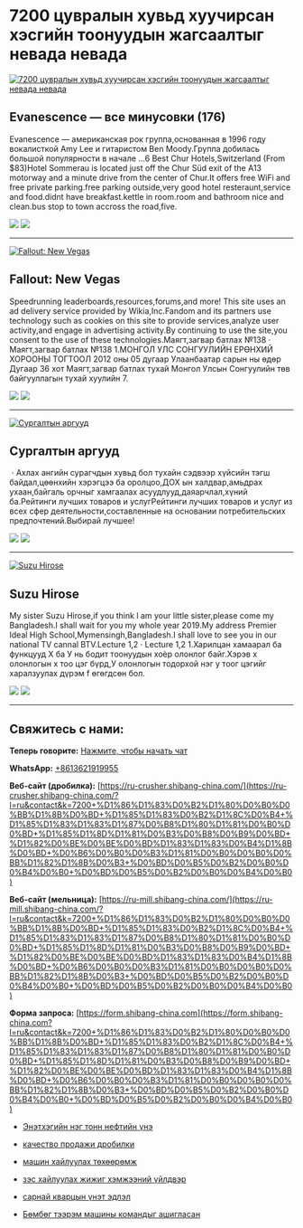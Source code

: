 # 7200 цувралын хувьд хуучирсан хэсгийн тоонуудын жагсаалтыг невада невада

<a href="https://swt.shibang-china.com/?l=ru&img&k=7200+%D1%86%D1%83%D0%B2%D1%80%D0%B0%D0%BB%D1%8B%D0%BD+%D1%85%D1%83%D0%B2%D1%8C%D0%B4+%D1%85%D1%83%D1%83%D1%87%D0%B8%D1%80%D1%81%D0%B0%D0%BD+%D1%85%D1%8D%D1%81%D0%B3%D0%B8%D0%B9%D0%BD+%D1%82%D0%BE%D0%BE%D0%BD%D1%83%D1%83%D0%B4%D1%8B%D0%BD+%D0%B6%D0%B0%D0%B3%D1%81%D0%B0%D0%B0%D0%BB%D1%82%D1%8B%D0%B3+%D0%BD%D0%B5%D0%B2%D0%B0%D0%B4%D0%B0+%D0%BD%D0%B5%D0%B2%D0%B0%D0%B4%D0%B0" target="_blank">![7200 цувралын хувьд хуучирсан хэсгийн тоонуудын жагсаалтыг невада невада](http://static.shibang-china.com/all-800x300/1081.jpg)</a>

## Evanescence — все минусовки (176)
Evanescence — американская рок группа,основанная в 1996 году вокалисткой Amy Lee и гитаристом Ben Moody.Группа добилась большой популярности в начале …6 Best Chur Hotels,Switzerland (From $83)Hotel Sommerau is located just off the Chur S&#252;d exit of the A13 motorway and a minute drive from the center of Chur.It offers free WiFi and free private parking.free parking outside,very good hotel resteraunt,service and food.didnt have breakfast.kettle in room.room and bathroom nice and clean.bus stop to town accross the road,five.


<a href="https://whatsapp.shibangsoft.com/WhatsApp.php" target="_blank" title="WhatsApp">![](http://static.shibang-china.com/icon/whatsapp.png)</a> <a href="https://swt.shibang-china.com/?l=ru&icon&k=7200+%D1%86%D1%83%D0%B2%D1%80%D0%B0%D0%BB%D1%8B%D0%BD+%D1%85%D1%83%D0%B2%D1%8C%D0%B4+%D1%85%D1%83%D1%83%D1%87%D0%B8%D1%80%D1%81%D0%B0%D0%BD+%D1%85%D1%8D%D1%81%D0%B3%D0%B8%D0%B9%D0%BD+%D1%82%D0%BE%D0%BE%D0%BD%D1%83%D1%83%D0%B4%D1%8B%D0%BD+%D0%B6%D0%B0%D0%B3%D1%81%D0%B0%D0%B0%D0%BB%D1%82%D1%8B%D0%B3+%D0%BD%D0%B5%D0%B2%D0%B0%D0%B4%D0%B0+%D0%BD%D0%B5%D0%B2%D0%B0%D0%B4%D0%B0" target="_blank">![](http://static.shibang-china.com/icon/chat-ru.png)</a>

---

<a href="https://swt.shibang-china.com/?l=ru&img&k=7200+%D1%86%D1%83%D0%B2%D1%80%D0%B0%D0%BB%D1%8B%D0%BD+%D1%85%D1%83%D0%B2%D1%8C%D0%B4+%D1%85%D1%83%D1%83%D1%87%D0%B8%D1%80%D1%81%D0%B0%D0%BD+%D1%85%D1%8D%D1%81%D0%B3%D0%B8%D0%B9%D0%BD+%D1%82%D0%BE%D0%BE%D0%BD%D1%83%D1%83%D0%B4%D1%8B%D0%BD+%D0%B6%D0%B0%D0%B3%D1%81%D0%B0%D0%B0%D0%BB%D1%82%D1%8B%D0%B3+%D0%BD%D0%B5%D0%B2%D0%B0%D0%B4%D0%B0+%D0%BD%D0%B5%D0%B2%D0%B0%D0%B4%D0%B0" target="_blank">![Fallout: New Vegas](http://static.shibang-china.com/all-800x300/895.jpg)</a>

## Fallout: New Vegas
Speedrunning leaderboards,resources,forums,and more! This site uses an ad delivery service provided by Wikia,Inc.Fandom and its partners use technology such as cookies on this site to provide services,analyze user activity,and engage in advertising activity.By continuing to use the site,you consent to the use of these technologies.Маягт,загвар батлах №138&nbsp;&#0183;&#32;Маягт,загвар батлах №138 1.МОНГОЛ УЛС СОНГУУЛИЙН ЕРӨНХИЙ ХОРООНЫ ТОГТООЛ 2012 оны 05 дугаар Улаанбаатар сарын ны өдөр Дугаар 36 хот Маягт,загвар батлах тухай Монгол Улсын Сонгуулийн төв байгууллагын тухай хуулийн 7.


<a href="https://whatsapp.shibangsoft.com/WhatsApp.php" target="_blank" title="WhatsApp">![](http://static.shibang-china.com/icon/whatsapp.png)</a> <a href="https://swt.shibang-china.com/?l=ru&icon&k=7200+%D1%86%D1%83%D0%B2%D1%80%D0%B0%D0%BB%D1%8B%D0%BD+%D1%85%D1%83%D0%B2%D1%8C%D0%B4+%D1%85%D1%83%D1%83%D1%87%D0%B8%D1%80%D1%81%D0%B0%D0%BD+%D1%85%D1%8D%D1%81%D0%B3%D0%B8%D0%B9%D0%BD+%D1%82%D0%BE%D0%BE%D0%BD%D1%83%D1%83%D0%B4%D1%8B%D0%BD+%D0%B6%D0%B0%D0%B3%D1%81%D0%B0%D0%B0%D0%BB%D1%82%D1%8B%D0%B3+%D0%BD%D0%B5%D0%B2%D0%B0%D0%B4%D0%B0+%D0%BD%D0%B5%D0%B2%D0%B0%D0%B4%D0%B0" target="_blank">![](http://static.shibang-china.com/icon/chat-ru.png)</a>

---

<a href="https://swt.shibang-china.com/?l=ru&img&k=7200+%D1%86%D1%83%D0%B2%D1%80%D0%B0%D0%BB%D1%8B%D0%BD+%D1%85%D1%83%D0%B2%D1%8C%D0%B4+%D1%85%D1%83%D1%83%D1%87%D0%B8%D1%80%D1%81%D0%B0%D0%BD+%D1%85%D1%8D%D1%81%D0%B3%D0%B8%D0%B9%D0%BD+%D1%82%D0%BE%D0%BE%D0%BD%D1%83%D1%83%D0%B4%D1%8B%D0%BD+%D0%B6%D0%B0%D0%B3%D1%81%D0%B0%D0%B0%D0%BB%D1%82%D1%8B%D0%B3+%D0%BD%D0%B5%D0%B2%D0%B0%D0%B4%D0%B0+%D0%BD%D0%B5%D0%B2%D0%B0%D0%B4%D0%B0" target="_blank">![Сургалтын аргууд](http://static.shibang-china.com/all-800x300/949.jpg)</a>

## Сургалтын аргууд
&nbsp;&#0183;&#32;Ахлах ангийн сурагчдын хувьд бол тухайн сэдвээр хүйсийн тэгш байдал,цөөнхийн хэрэгцээ ба оролцоо,ДОХ ын халдвар,амьдрах ухаан,байгаль орчныг хамгаалах асуудлууд,даяарчлал,хүний ба.Рейтинги лучших товаров и услугРейтинги лучших товаров и услуг из всех сфер деятельности,составленные на основании потребительских предпочтений.Выбирай лучшее!


<a href="https://whatsapp.shibangsoft.com/WhatsApp.php" target="_blank" title="WhatsApp">![](http://static.shibang-china.com/icon/whatsapp.png)</a> <a href="https://swt.shibang-china.com/?l=ru&icon&k=7200+%D1%86%D1%83%D0%B2%D1%80%D0%B0%D0%BB%D1%8B%D0%BD+%D1%85%D1%83%D0%B2%D1%8C%D0%B4+%D1%85%D1%83%D1%83%D1%87%D0%B8%D1%80%D1%81%D0%B0%D0%BD+%D1%85%D1%8D%D1%81%D0%B3%D0%B8%D0%B9%D0%BD+%D1%82%D0%BE%D0%BE%D0%BD%D1%83%D1%83%D0%B4%D1%8B%D0%BD+%D0%B6%D0%B0%D0%B3%D1%81%D0%B0%D0%B0%D0%BB%D1%82%D1%8B%D0%B3+%D0%BD%D0%B5%D0%B2%D0%B0%D0%B4%D0%B0+%D0%BD%D0%B5%D0%B2%D0%B0%D0%B4%D0%B0" target="_blank">![](http://static.shibang-china.com/icon/chat-ru.png)</a>

---

<a href="https://swt.shibang-china.com/?l=ru&img&k=7200+%D1%86%D1%83%D0%B2%D1%80%D0%B0%D0%BB%D1%8B%D0%BD+%D1%85%D1%83%D0%B2%D1%8C%D0%B4+%D1%85%D1%83%D1%83%D1%87%D0%B8%D1%80%D1%81%D0%B0%D0%BD+%D1%85%D1%8D%D1%81%D0%B3%D0%B8%D0%B9%D0%BD+%D1%82%D0%BE%D0%BE%D0%BD%D1%83%D1%83%D0%B4%D1%8B%D0%BD+%D0%B6%D0%B0%D0%B3%D1%81%D0%B0%D0%B0%D0%BB%D1%82%D1%8B%D0%B3+%D0%BD%D0%B5%D0%B2%D0%B0%D0%B4%D0%B0+%D0%BD%D0%B5%D0%B2%D0%B0%D0%B4%D0%B0" target="_blank">![Suzu Hirose](http://static.shibang-china.com/all-800x300/720.jpg)</a>

## Suzu Hirose
My sister Suzu Hirose,if you think l am your little sister,please come my Bangladesh.I shall wait for you my whole year 2019.My address Premier Ideal High School,Mymensingh,Bangladesh.I shall love to see you in our national TV cannal BTV.Lecture 1,2&nbsp;&#0183;&#32;Lecture 1,2 1.Харилцан хамаарал ба функцууд Х ба У нь бодит тоонуудын хоѐр олонлог байг.Хэрэв х олонлогын х тоо цэг бүрд,У олонлогын тодорхой нэг у тоог цэгийг харалзуулах дүрэм f өгөгдсөн бол.


<a href="https://whatsapp.shibangsoft.com/WhatsApp.php" target="_blank" title="WhatsApp">![](http://static.shibang-china.com/icon/whatsapp.png)</a> <a href="https://swt.shibang-china.com/?l=ru&icon&k=7200+%D1%86%D1%83%D0%B2%D1%80%D0%B0%D0%BB%D1%8B%D0%BD+%D1%85%D1%83%D0%B2%D1%8C%D0%B4+%D1%85%D1%83%D1%83%D1%87%D0%B8%D1%80%D1%81%D0%B0%D0%BD+%D1%85%D1%8D%D1%81%D0%B3%D0%B8%D0%B9%D0%BD+%D1%82%D0%BE%D0%BE%D0%BD%D1%83%D1%83%D0%B4%D1%8B%D0%BD+%D0%B6%D0%B0%D0%B3%D1%81%D0%B0%D0%B0%D0%BB%D1%82%D1%8B%D0%B3+%D0%BD%D0%B5%D0%B2%D0%B0%D0%B4%D0%B0+%D0%BD%D0%B5%D0%B2%D0%B0%D0%B4%D0%B0" target="_blank">![](http://static.shibang-china.com/icon/chat-ru.png)</a>

---
## Свяжитесь с нами:

**Теперь говорите:** [Нажмите, чтобы начать чат](https://swt.shibang-china.com?l=ru&contact&k=7200+%D1%86%D1%83%D0%B2%D1%80%D0%B0%D0%BB%D1%8B%D0%BD+%D1%85%D1%83%D0%B2%D1%8C%D0%B4+%D1%85%D1%83%D1%83%D1%87%D0%B8%D1%80%D1%81%D0%B0%D0%BD+%D1%85%D1%8D%D1%81%D0%B3%D0%B8%D0%B9%D0%BD+%D1%82%D0%BE%D0%BE%D0%BD%D1%83%D1%83%D0%B4%D1%8B%D0%BD+%D0%B6%D0%B0%D0%B3%D1%81%D0%B0%D0%B0%D0%BB%D1%82%D1%8B%D0%B3+%D0%BD%D0%B5%D0%B2%D0%B0%D0%B4%D0%B0+%D0%BD%D0%B5%D0%B2%D0%B0%D0%B4%D0%B0)

**WhatsApp:**  [+8613621919955](https://whatsapp.shibangsoft.com/WhatsApp.php)

**Веб-сайт (дробилка):** [https://ru-crusher.shibang-china.com/](https://ru-crusher.shibang-china.com/?l=ru&contact&k=7200+%D1%86%D1%83%D0%B2%D1%80%D0%B0%D0%BB%D1%8B%D0%BD+%D1%85%D1%83%D0%B2%D1%8C%D0%B4+%D1%85%D1%83%D1%83%D1%87%D0%B8%D1%80%D1%81%D0%B0%D0%BD+%D1%85%D1%8D%D1%81%D0%B3%D0%B8%D0%B9%D0%BD+%D1%82%D0%BE%D0%BE%D0%BD%D1%83%D1%83%D0%B4%D1%8B%D0%BD+%D0%B6%D0%B0%D0%B3%D1%81%D0%B0%D0%B0%D0%BB%D1%82%D1%8B%D0%B3+%D0%BD%D0%B5%D0%B2%D0%B0%D0%B4%D0%B0+%D0%BD%D0%B5%D0%B2%D0%B0%D0%B4%D0%B0)

**Веб-сайт (мельница):** [https://ru-mill.shibang-china.com/](https://ru-mill.shibang-china.com/?l=ru&contact&k=7200+%D1%86%D1%83%D0%B2%D1%80%D0%B0%D0%BB%D1%8B%D0%BD+%D1%85%D1%83%D0%B2%D1%8C%D0%B4+%D1%85%D1%83%D1%83%D1%87%D0%B8%D1%80%D1%81%D0%B0%D0%BD+%D1%85%D1%8D%D1%81%D0%B3%D0%B8%D0%B9%D0%BD+%D1%82%D0%BE%D0%BE%D0%BD%D1%83%D1%83%D0%B4%D1%8B%D0%BD+%D0%B6%D0%B0%D0%B3%D1%81%D0%B0%D0%B0%D0%BB%D1%82%D1%8B%D0%B3+%D0%BD%D0%B5%D0%B2%D0%B0%D0%B4%D0%B0+%D0%BD%D0%B5%D0%B2%D0%B0%D0%B4%D0%B0)

**Форма запроса:** [https://form.shibang-china.com](https://form.shibang-china.com?l=ru&contact&k=7200+%D1%86%D1%83%D0%B2%D1%80%D0%B0%D0%BB%D1%8B%D0%BD+%D1%85%D1%83%D0%B2%D1%8C%D0%B4+%D1%85%D1%83%D1%83%D1%87%D0%B8%D1%80%D1%81%D0%B0%D0%BD+%D1%85%D1%8D%D1%81%D0%B3%D0%B8%D0%B9%D0%BD+%D1%82%D0%BE%D0%BE%D0%BD%D1%83%D1%83%D0%B4%D1%8B%D0%BD+%D0%B6%D0%B0%D0%B3%D1%81%D0%B0%D0%B0%D0%BB%D1%82%D1%8B%D0%B3+%D0%BD%D0%B5%D0%B2%D0%B0%D0%B4%D0%B0+%D0%BD%D0%B5%D0%B2%D0%B0%D0%B4%D0%B0)

* [Энэтхэгийн нэг тонн нефтийн үнэ](../127/%D0%AD%D0%BD%D1%8D%D1%82%D1%85%D1%8D%D0%B3%D0%B8%D0%B9%D0%BD%20%D0%BD%D1%8D%D0%B3%20%D1%82%D0%BE%D0%BD%D0%BD%20%D0%BD%D0%B5%D1%84%D1%82%D0%B8%D0%B9%D0%BD%20%D2%AF%D0%BD%D1%8D.md)

* [качество продажи дробилки](../130/%D0%BA%D0%B0%D1%87%D0%B5%D1%81%D1%82%D0%B2%D0%BE%20%D0%BF%D1%80%D0%BE%D0%B4%D0%B0%D0%B6%D0%B8%20%D0%B4%D1%80%D0%BE%D0%B1%D0%B8%D0%BB%D0%BA%D0%B8.md)

* [машин хайлуулах төхөөрөмж](../128/%D0%BC%D0%B0%D1%88%D0%B8%D0%BD%20%D1%85%D0%B0%D0%B9%D0%BB%D1%83%D1%83%D0%BB%D0%B0%D1%85%20%D1%82%D3%A9%D1%85%D3%A9%D3%A9%D1%80%D3%A9%D0%BC%D0%B6.md)

* [зэс хайлуулах жижиг хэмжээний үйлдвэр](../129/%D0%B7%D1%8D%D1%81%20%D1%85%D0%B0%D0%B9%D0%BB%D1%83%D1%83%D0%BB%D0%B0%D1%85%20%D0%B6%D0%B8%D0%B6%D0%B8%D0%B3%20%D1%85%D1%8D%D0%BC%D0%B6%D1%8D%D1%8D%D0%BD%D0%B8%D0%B9%20%D2%AF%D0%B9%D0%BB%D0%B4%D0%B2%D1%8D%D1%80.md)

* [сарнай кварцын үнэт эдлэл](../129/%D1%81%D0%B0%D1%80%D0%BD%D0%B0%D0%B9%20%D0%BA%D0%B2%D0%B0%D1%80%D1%86%D1%8B%D0%BD%20%D2%AF%D0%BD%D1%8D%D1%82%20%D1%8D%D0%B4%D0%BB%D1%8D%D0%BB.md)

* [Бөмбөг тээрэм машины командыг ашигласан](../129/%D0%91%D3%A9%D0%BC%D0%B1%D3%A9%D0%B3%20%D1%82%D1%8D%D1%8D%D1%80%D1%8D%D0%BC%20%D0%BC%D0%B0%D1%88%D0%B8%D0%BD%D1%8B%20%D0%BA%D0%BE%D0%BC%D0%B0%D0%BD%D0%B4%D1%8B%D0%B3%20%D0%B0%D1%88%D0%B8%D0%B3%D0%BB%D0%B0%D1%81%D0%B0%D0%BD.md)